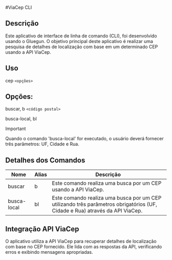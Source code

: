 #ViaCep CLI

## Descrição

Este aplicativo de interface de linha de comando (CLI), foi desenvolvido usando o Gluegun. O objetivo principal deste aplicativo é realizar uma pesquisa de detalhes de localização com base em um determinado CEP usando a API ViaCep.

## Uso

cep `<opções>`

## Opções:

buscar, b `<código postal>`

busca-local, bl

> [!IMPORTANT]
> Quando o comando 'busca-local' for executado, o usuário deverá fornecer três parâmetros: UF, Cidade e Rua.

## Detalhes dos Comandos
| Nome   | Alias | Descrição                                                           |
| ------ | ----- | ------------------------------------------------------------------- |
| buscar | b     | Este comando realiza uma busca por um CEP usando a API ViaCep.      |
| busca-local | bl     | Este comando realiza uma busca por um CEP utilizando três parâmetros obrigatórios (UF, Cidade e Rua) através da API ViaCep.      |

## Integração API ViaCep

O aplicativo utiliza a API ViaCep para recuperar detalhes de localização com base no CEP fornecido. Ele lida com as respostas da API, verificando erros e exibindo mensagens apropriadas.